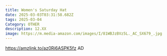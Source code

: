 ```yaml
---
title: Women's Saturday Hat
date: 2025-03-03T03:31:58.682Z
tags: 2025-03-04
Category: OTHER
description: 12.XX
image: https://m.media-amazon.com/images/I/81WBJzBVz5L._AC_SX679_.jpg
---
```

https://amzlink.to/az0Ri6ASPK5fz    AD